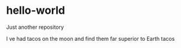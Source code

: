 # hello-world
Just another repository

I ve had tacos on the moon and find them far superior to Earth tacos
